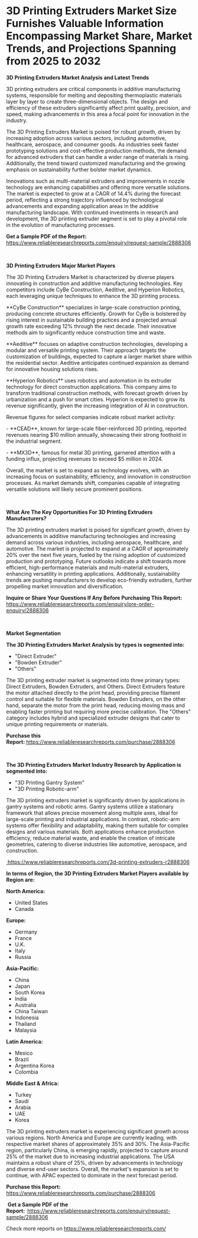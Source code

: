 <p><h1>3D Printing Extruders Market Size Furnishes Valuable Information Encompassing Market Share, Market Trends, and Projections Spanning from 2025 to 2032</h1></p><p><strong>3D Printing Extruders Market Analysis and Latest Trends</strong></p>
<p><p>3D printing extruders are critical components in additive manufacturing systems, responsible for melting and depositing thermoplastic materials layer by layer to create three-dimensional objects. The design and efficiency of these extruders significantly affect print quality, precision, and speed, making advancements in this area a focal point for innovation in the industry. </p><p>The 3D Printing Extruders Market is poised for robust growth, driven by increasing adoption across various sectors, including automotive, healthcare, aerospace, and consumer goods. As industries seek faster prototyping solutions and cost-effective production methods, the demand for advanced extruders that can handle a wider range of materials is rising. Additionally, the trend toward customized manufacturing and the growing emphasis on sustainability further bolster market dynamics. </p><p>Innovations such as multi-material extruders and improvements in nozzle technology are enhancing capabilities and offering more versatile solutions. The market is expected to grow at a CAGR of 14.4% during the forecast period, reflecting a strong trajectory influenced by technological advancements and expanding application areas in the additive manufacturing landscape. With continued investments in research and development, the 3D printing extruder segment is set to play a pivotal role in the evolution of manufacturing processes.</p></p>
<p><strong>Get a Sample PDF of the Report:&nbsp;</strong> <a href="https://www.reliableresearchreports.com/enquiry/request-sample/2888306?utm_campaign=2745&utm_medium=2&utm_source=Github&utm_content=ia&utm_term=14032025&utm_id=3d-printing-extruders">https://www.reliableresearchreports.com/enquiry/request-sample/2888306</a></p>
<p>&nbsp;</p>
<p><strong>3D Printing Extruders Major Market Players</strong></p>
<p><p>The 3D Printing Extruders Market is characterized by diverse players innovating in construction and additive manufacturing technologies. Key competitors include CyBe Construction, Aeditive, and Hyperion Robotics, each leveraging unique techniques to enhance the 3D printing process.</p><p>**CyBe Construction** specializes in large-scale construction printing, producing concrete structures efficiently. Growth for CyBe is bolstered by rising interest in sustainable building practices and a projected annual growth rate exceeding 12% through the next decade. Their innovative methods aim to significantly reduce construction time and waste.</p><p>**Aeditive** focuses on adaptive construction technologies, developing a modular and versatile printing system. Their approach targets the customization of buildings, expected to capture a larger market share within the residential sector. Aeditive anticipates continued expansion as demand for innovative housing solutions rises.</p><p>**Hyperion Robotics** uses robotics and automation in its extruder technology for direct construction applications. This company aims to transform traditional construction methods, with forecast growth driven by urbanization and a push for smart cities. Hyperion is expected to grow its revenue significantly, given the increasing integration of AI in construction.</p><p>Revenue figures for select companies indicate robust market activity: </p><p>- **CEAD**, known for large-scale fiber-reinforced 3D printing, reported revenues nearing $10 million annually, showcasing their strong foothold in the industrial segment.</p><p>- **MX3D**, famous for metal 3D printing, garnered attention with a funding influx, projecting revenues to exceed $5 million in 2024.</p><p>Overall, the market is set to expand as technology evolves, with an increasing focus on sustainability, efficiency, and innovation in construction processes. As market demands shift, companies capable of integrating versatile solutions will likely secure prominent positions.</p></p>
<p>&nbsp;</p>
<p><strong>What Are The Key Opportunities For 3D Printing Extruders Manufacturers?</strong></p>
<p><p>The 3D printing extruders market is poised for significant growth, driven by advancements in additive manufacturing technologies and increasing demand across various industries, including aerospace, healthcare, and automotive. The market is projected to expand at a CAGR of approximately 20% over the next five years, fueled by the rising adoption of customized production and prototyping. Future outlooks indicate a shift towards more efficient, high-performance materials and multi-material extruders, enhancing versatility in printing applications. Additionally, sustainability trends are pushing manufacturers to develop eco-friendly extruders, further propelling market innovation and diversification.</p></p>
<p><strong>Inquire or Share Your Questions If Any Before Purchasing This Report:</strong> <a href="https://www.reliableresearchreports.com/enquiry/pre-order-enquiry/2888306?utm_campaign=2745&utm_medium=2&utm_source=Github&utm_content=ia&utm_term=14032025&utm_id=3d-printing-extruders">https://www.reliableresearchreports.com/enquiry/pre-order-enquiry/2888306</a></p>
<p>&nbsp;</p>
<p><strong>Market Segmentation</strong></p>
<p><strong>The 3D Printing Extruders Market Analysis by types is segmented into:</strong></p>
<p><ul><li>"Direct Extruder"</li><li>"Bowden Extruder"</li><li>"Others"</li></ul></p>
<p><p>The 3D printing extruder market is segmented into three primary types: Direct Extruders, Bowden Extruders, and Others. Direct Extruders feature the motor attached directly to the print head, providing precise filament control and suitable for flexible materials. Bowden Extruders, on the other hand, separate the motor from the print head, reducing moving mass and enabling faster printing but requiring more precise calibration. The "Others" category includes hybrid and specialized extruder designs that cater to unique printing requirements or materials.</p></p>
<p><strong>Purchase this Report:&nbsp;</strong><a href="https://www.reliableresearchreports.com/purchase/2888306?utm_campaign=2745&utm_medium=2&utm_source=Github&utm_content=ia&utm_term=14032025&utm_id=3d-printing-extruders">https://www.reliableresearchreports.com/purchase/2888306</a></p>
<p>&nbsp;</p>
<p><strong>The 3D Printing Extruders Market Industry Research by Application is segmented into:</strong></p>
<p><ul><li>"3D Printing Gantry System"</li><li>"3D Printing Robotic-arm"</li></ul></p>
<p><p>The 3D printing extruders market is significantly driven by applications in gantry systems and robotic arms. Gantry systems utilize a stationary framework that allows precise movement along multiple axes, ideal for large-scale printing and industrial applications. In contrast, robotic-arm systems offer flexibility and adaptability, making them suitable for complex designs and various materials. Both applications enhance production efficiency, reduce material waste, and enable the creation of intricate geometries, catering to diverse industries like automotive, aerospace, and construction.</p></p>
<p><a href="https://www.reliableresearchreports.com/3d-printing-extruders-r2888306?utm_campaign=2745&utm_medium=2&utm_source=Github&utm_content=ia&utm_term=14032025&utm_id=3d-printing-extruders">&nbsp;https://www.reliableresearchreports.com/3d-printing-extruders-r2888306</a></p>
<p><strong>In terms of Region, the 3D Printing Extruders Market Players available by Region are:</strong></p>
<p>
    <p> <strong> North America: </strong>
        <ul>
            <li>United States</li>
            <li>Canada</li>
        </ul>
        </p> 
    <p> <strong> Europe: </strong>
        <ul>
            <li>Germany</li>
            <li>France</li>
            <li>U.K.</li>
            <li>Italy</li>
            <li>Russia</li>
        </ul>
        </p> 
    <p> <strong> Asia-Pacific: </strong>
        <ul>
            <li>China</li>
            <li>Japan</li>
            <li>South Korea</li>
            <li>India</li>
            <li>Australia</li>
            <li>China Taiwan</li>
            <li>Indonesia</li>
            <li>Thailand</li>
            <li>Malaysia</li>
        </ul>
        </p> 
    <p> <strong> Latin America: </strong>
        <ul>
            <li>Mexico</li>
            <li>Brazil</li>
            <li>Argentina Korea</li>
            <li>Colombia</li>
        </ul>
        </p> 
    <p> <strong> Middle East & Africa: </strong>
        <ul>
            <li>Turkey</li>
            <li>Saudi</li>
            <li>Arabia</li>
            <li>UAE</li>
            <li>Korea</li>
        </ul>
    </p>
    </p>
<p><p>The 3D printing extruders market is experiencing significant growth across various regions. North America and Europe are currently leading, with respective market shares of approximately 35% and 30%. The Asia-Pacific region, particularly China, is emerging rapidly, projected to capture around 25% of the market due to increasing industrial applications. The USA maintains a robust share of 25%, driven by advancements in technology and diverse end-user sectors. Overall, the market's expansion is set to continue, with APAC expected to dominate in the next forecast period.</p></p>
<p><strong>Purchase this Report: </strong><a href="https://www.reliableresearchreports.com/purchase/2888306?utm_campaign=2745&utm_medium=2&utm_source=Github&utm_content=ia&utm_term=14032025&utm_id=3d-printing-extruders">https://www.reliableresearchreports.com/purchase/2888306</a></p>
<p>&nbsp;<strong>Get a Sample PDF of the Report:&nbsp;&nbsp;</strong><a href="https://www.reliableresearchreports.com/enquiry/request-sample/2888306?utm_campaign=2745&utm_medium=2&utm_source=Github&utm_content=ia&utm_term=14032025&utm_id=3d-printing-extruders">https://www.reliableresearchreports.com/enquiry/request-sample/2888306</a></p>
<p><strong></strong></p>
<p>Check more reports on <a href="https://www.reliableresearchreports.com/?utm_campaign=2745&utm_medium=2&utm_source=Github&utm_content=ia&utm_term=14032025&utm_id=3d-printing-extruders">https://www.reliableresearchreports.com/</a></p>